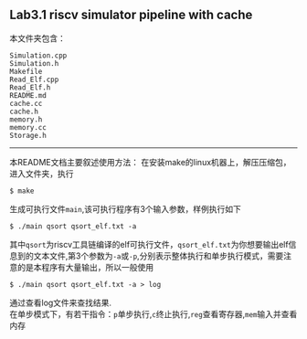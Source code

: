 ## Lab3.1 riscv simulator pipeline with cache

本文件夹包含：

```
Simulation.cpp
Simulation.h
Makefile
Read_Elf.cpp
Read_Elf.h
README.md
cache.cc
cache.h
memory.h
memory.cc
Storage.h
```
************************
本README文档主要叙述使用方法：
在安装make的linux机器上，解压压缩包，进入文件夹，执行

```
$ make
```

生成可执行文件`main`,该可执行程序有3个输入参数，样例执行如下

```
$ ./main qsort qsort_elf.txt -a 
```
其中`qsort`为riscv工具链编译的elf可执行文件，`qsort_elf.txt`为你想要输出elf信息到的文本文件,第3个参数为`-a`或`-p`,分别表示整体执行和单步执行模式，需要注意的是本程序有大量输出，所以一般使用

```
$ ./main qsort qsort_elf.txt -a > log
```
通过查看log文件来查找结果.   
在单步模式下，有若干指令：`p`单步执行,`c`终止执行,`reg`查看寄存器,`mem`输入并查看内存
